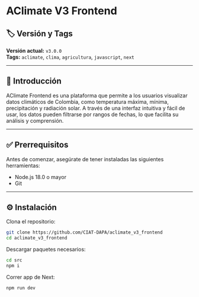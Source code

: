# AClimate V3 Frontend

## 🏷️ Versión y Tags

**Versión actual:** `v3.0.0`  
**Tags:** `aclimate`, `clima`, `agricultura`, `javascript`, `next`

---

## 📌 Introducción

AClimate Frontend es una plataforma que permite a los usuarios visualizar datos climáticos de Colombia, como temperatura máxima, mínima, precipitación y radiación solar. A través de una interfaz intuitiva y fácil de usar, los datos pueden filtrarse por rangos de fechas, lo que facilita su análisis y comprensión.

---

## ✅ Prerrequisitos

Antes de comenzar, asegúrate de tener instaladas las siguientes herramientas:

- Node.js 18.0 o mayor
- Git

---

## ⚙️ Instalación

Clona el repositorio:

```bash
git clone https://github.com/CIAT-DAPA/aclimate_v3_frontend
cd aclimate_v3_frontend
```

Descargar paquetes necesarios:

```bash
cd src
npm i
```

Correr app de Next:

```bash
npm run dev
```